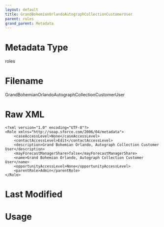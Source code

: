 ```yaml
---
layout: default
title: GrandBohemianOrlandoAutographCollectionCustomerUser
parent: roles
grand_parent: Metadata
---
```

# Metadata Type
roles


# Filename 
GrandBohemianOrlandoAutographCollectionCustomerUser


# Raw XML
```
<?xml version="1.0" encoding="UTF-8"?>
<Role xmlns="http://soap.sforce.com/2006/04/metadata">
    <caseAccessLevel>None</caseAccessLevel>
    <contactAccessLevel>Edit</contactAccessLevel>
    <description>Grand Bohemian Orlando, Autograph Collection Customer User</description>
    <mayForecastManagerShare>false</mayForecastManagerShare>
    <name>Grand Bohemian Orlando, Autograph Collection Customer User</name>
    <opportunityAccessLevel>None</opportunityAccessLevel>
    <parentRole>Admin</parentRole>
</Role>
```


# Last Modified


# Usage
